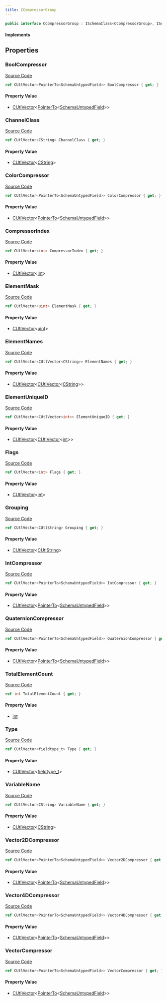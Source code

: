```yaml
---
title: CCompressorGroup
---
```


```csharp
public interface CCompressorGroup : ISchemaClass<CCompressorGroup>, ISchemaField, ISchemaClass, INativeHandle
```

#### Implements

## Properties

### BoolCompressor

[Source Code](https://github.com/swiftly-solution/swiftlys2/blob/main/managed/src/SwiftlyS2.Generated/Schemas/Interfaces/CCompressorGroup.cs#L43)

```csharp
ref CUtlVector<PointerTo<SchemaUntypedField>> BoolCompressor { get; }
```

#### Property Value

- [CUtlVector](/docs/api/-1)<[PointerTo](/docs/api/shared/natives/pointerto-1)<[SchemaUntypedField](/docs/api/shared/schemas/schemauntypedfield)>>

### ChannelClass

[Source Code](https://github.com/swiftly-solution/swiftlys2/blob/main/managed/src/SwiftlyS2.Generated/Schemas/Interfaces/CCompressorGroup.cs#L19)

```csharp
ref CUtlVector<CString> ChannelClass { get; }
```

#### Property Value

- [CUtlVector](/docs/api/-1)<[CString](/docs/api/shared/natives/cstring)>

### ColorCompressor

[Source Code](https://github.com/swiftly-solution/swiftlys2/blob/main/managed/src/SwiftlyS2.Generated/Schemas/Interfaces/CCompressorGroup.cs#L45)

```csharp
ref CUtlVector<PointerTo<SchemaUntypedField>> ColorCompressor { get; }
```

#### Property Value

- [CUtlVector](/docs/api/-1)<[PointerTo](/docs/api/shared/natives/pointerto-1)<[SchemaUntypedField](/docs/api/shared/schemas/schemauntypedfield)>>

### CompressorIndex

[Source Code](https://github.com/swiftly-solution/swiftlys2/blob/main/managed/src/SwiftlyS2.Generated/Schemas/Interfaces/CCompressorGroup.cs#L29)

```csharp
ref CUtlVector<int> CompressorIndex { get; }
```

#### Property Value

- [CUtlVector](/docs/api/-1)<[int](https://learn.microsoft.com/dotnet/api/system.int32)>

### ElementMask

[Source Code](https://github.com/swiftly-solution/swiftlys2/blob/main/managed/src/SwiftlyS2.Generated/Schemas/Interfaces/CCompressorGroup.cs#L35)

```csharp
ref CUtlVector<uint> ElementMask { get; }
```

#### Property Value

- [CUtlVector](/docs/api/-1)<[uint](https://learn.microsoft.com/dotnet/api/system.uint32)>

### ElementNames

[Source Code](https://github.com/swiftly-solution/swiftlys2/blob/main/managed/src/SwiftlyS2.Generated/Schemas/Interfaces/CCompressorGroup.cs#L31)

```csharp
ref CUtlVector<CUtlVector<CString>> ElementNames { get; }
```

#### Property Value

- [CUtlVector](/docs/api/-1)<[CUtlVector](/docs/api/-1)<[CString](/docs/api/shared/natives/cstring)>>

### ElementUniqueID

[Source Code](https://github.com/swiftly-solution/swiftlys2/blob/main/managed/src/SwiftlyS2.Generated/Schemas/Interfaces/CCompressorGroup.cs#L33)

```csharp
ref CUtlVector<CUtlVector<int>> ElementUniqueID { get; }
```

#### Property Value

- [CUtlVector](/docs/api/-1)<[CUtlVector](/docs/api/-1)<[int](https://learn.microsoft.com/dotnet/api/system.int32)>>

### Flags

[Source Code](https://github.com/swiftly-solution/swiftlys2/blob/main/managed/src/SwiftlyS2.Generated/Schemas/Interfaces/CCompressorGroup.cs#L25)

```csharp
ref CUtlVector<int> Flags { get; }
```

#### Property Value

- [CUtlVector](/docs/api/-1)<[int](https://learn.microsoft.com/dotnet/api/system.int32)>

### Grouping

[Source Code](https://github.com/swiftly-solution/swiftlys2/blob/main/managed/src/SwiftlyS2.Generated/Schemas/Interfaces/CCompressorGroup.cs#L27)

```csharp
ref CUtlVector<CUtlString> Grouping { get; }
```

#### Property Value

- [CUtlVector](/docs/api/-1)<[CUtlString](/docs/api/shared/natives/cutlstring)>

### IntCompressor

[Source Code](https://github.com/swiftly-solution/swiftlys2/blob/main/managed/src/SwiftlyS2.Generated/Schemas/Interfaces/CCompressorGroup.cs#L41)

```csharp
ref CUtlVector<PointerTo<SchemaUntypedField>> IntCompressor { get; }
```

#### Property Value

- [CUtlVector](/docs/api/-1)<[PointerTo](/docs/api/shared/natives/pointerto-1)<[SchemaUntypedField](/docs/api/shared/schemas/schemauntypedfield)>>

### QuaternionCompressor

[Source Code](https://github.com/swiftly-solution/swiftlys2/blob/main/managed/src/SwiftlyS2.Generated/Schemas/Interfaces/CCompressorGroup.cs#L39)

```csharp
ref CUtlVector<PointerTo<SchemaUntypedField>> QuaternionCompressor { get; }
```

#### Property Value

- [CUtlVector](/docs/api/-1)<[PointerTo](/docs/api/shared/natives/pointerto-1)<[SchemaUntypedField](/docs/api/shared/schemas/schemauntypedfield)>>

### TotalElementCount

[Source Code](https://github.com/swiftly-solution/swiftlys2/blob/main/managed/src/SwiftlyS2.Generated/Schemas/Interfaces/CCompressorGroup.cs#L17)

```csharp
ref int TotalElementCount { get; }
```

#### Property Value

- [int](https://learn.microsoft.com/dotnet/api/system.int32)

### Type

[Source Code](https://github.com/swiftly-solution/swiftlys2/blob/main/managed/src/SwiftlyS2.Generated/Schemas/Interfaces/CCompressorGroup.cs#L23)

```csharp
ref CUtlVector<fieldtype_t> Type { get; }
```

#### Property Value

- [CUtlVector](/docs/api/-1)<[fieldtype_t](/docs/api/shared/schemadefinitions/fieldtype_t)>

### VariableName

[Source Code](https://github.com/swiftly-solution/swiftlys2/blob/main/managed/src/SwiftlyS2.Generated/Schemas/Interfaces/CCompressorGroup.cs#L21)

```csharp
ref CUtlVector<CString> VariableName { get; }
```

#### Property Value

- [CUtlVector](/docs/api/-1)<[CString](/docs/api/shared/natives/cstring)>

### Vector2DCompressor

[Source Code](https://github.com/swiftly-solution/swiftlys2/blob/main/managed/src/SwiftlyS2.Generated/Schemas/Interfaces/CCompressorGroup.cs#L47)

```csharp
ref CUtlVector<PointerTo<SchemaUntypedField>> Vector2DCompressor { get; }
```

#### Property Value

- [CUtlVector](/docs/api/-1)<[PointerTo](/docs/api/shared/natives/pointerto-1)<[SchemaUntypedField](/docs/api/shared/schemas/schemauntypedfield)>>

### Vector4DCompressor

[Source Code](https://github.com/swiftly-solution/swiftlys2/blob/main/managed/src/SwiftlyS2.Generated/Schemas/Interfaces/CCompressorGroup.cs#L49)

```csharp
ref CUtlVector<PointerTo<SchemaUntypedField>> Vector4DCompressor { get; }
```

#### Property Value

- [CUtlVector](/docs/api/-1)<[PointerTo](/docs/api/shared/natives/pointerto-1)<[SchemaUntypedField](/docs/api/shared/schemas/schemauntypedfield)>>

### VectorCompressor

[Source Code](https://github.com/swiftly-solution/swiftlys2/blob/main/managed/src/SwiftlyS2.Generated/Schemas/Interfaces/CCompressorGroup.cs#L37)

```csharp
ref CUtlVector<PointerTo<SchemaUntypedField>> VectorCompressor { get; }
```

#### Property Value

- [CUtlVector](/docs/api/-1)<[PointerTo](/docs/api/shared/natives/pointerto-1)<[SchemaUntypedField](/docs/api/shared/schemas/schemauntypedfield)>>


